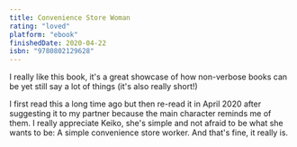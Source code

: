 ```yaml
---
title: Convenience Store Woman
rating: "loved"
platform: "ebook"
finishedDate: 2020-04-22
isbn: "9780802129628"
---
```


I really like this book, it's a great showcase of how non-verbose books can be yet still say a lot of things (it's also really short!)

I first read this a long time ago but then re-read it in April 2020 after suggesting it to my partner because the main character reminds me of them. I really appreciate Keiko, she's simple and not afraid to be what she wants to be: A simple convenience store worker. And that's fine, it really is.
